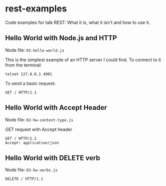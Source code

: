 # rest-examples
Code examples for talk REST: What it is, what it isn't and how to use it.

## Hello World with Node.js and HTTP

Node file: `01-hello-world.js`

This is the simplest example of an HTTP server I could find. To connect to it from the terminal:

    telnet 127.0.0.1 4901

To send a basic request:

    GET / HTTP/1.1

## Hello World with Accept Header

Node file: `02-hw-content-type.js`

GET request with Accept header

    GET / HTTP/1.1
    Accept: application/json

## Hello World with DELETE verb

Node file: `03-hw-verbs.js`

    DELETE / HTTP/1.1
